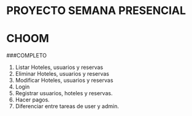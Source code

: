 # PROYECTO SEMANA PRESENCIAL
# CHOOM

###COMPLETO

1. Listar Hoteles, usuarios y reservas
2. Eliminar Hoteles, usuarios y reservas
3. Modificar Hoteles, usuarios y reservas
4. Login
5. Registrar usuarios, hoteles y reservas.
6. Hacer pagos.
7. Diferenciar entre tareas de user y admin.